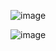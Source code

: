 ![image](https://github.com/Fx2048/COMU_REDES/assets/131219987/410f3ff5-4f2b-4ca6-bed5-843df3bccf08)

![image](https://github.com/Fx2048/COMU_REDES/assets/131219987/2cf99ccc-aa6d-4bb3-b4f1-04f9b2923952)

